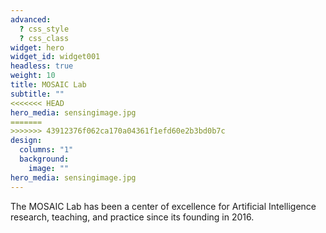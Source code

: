 ```yaml
---
advanced:
  ? css_style
  ? css_class
widget: hero
widget_id: widget001
headless: true
weight: 10
title: MOSAIC Lab
subtitle: ""
<<<<<<< HEAD
hero_media: sensingimage.jpg
=======
>>>>>>> 43912376f062ca170a04361f1efd60e2b3bd0b7c
design:
  columns: "1"
  background:
    image: ""
hero_media: sensingimage.jpg
---
```

The MOSAIC Lab has been a center of excellence for Artificial Intelligence research, teaching, and practice since its founding in 2016.
